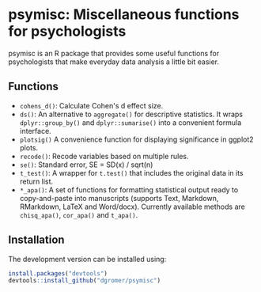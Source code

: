 # psymisc: Miscellaneous functions for psychologists

psymisc is an R package that provides some useful functions for psychologists that make everyday data analysis a little bit easier.

## Functions

-   `cohens_d()`: Calculate Cohen's d effect size.
-   `ds()`: An alternative to `aggregate()` for descriptive statistics. It wraps `dplyr::group_by()` and `dplyr::sumarise()` into a convenient formula interface.
-   `plotsig()` A convenience function for displaying significance in ggplot2 plots. 
-   `recode()`: Recode variables based on multiple rules.
-   `se()`: Standard error, SE = SD(x) / sqrt(n)
-   `t_test()`: A wrapper for `t.test()` that includes the original data in its return list.
-   `*_apa()`: A set of functions for formatting statistical output ready to copy-and-paste into manuscripts (supports Text, Markdown, RMarkdown, LaTeX and Word/docx). Currently available methods are `chisq_apa()`, `cor_apa()` and `t_apa()`.


## Installation

The development version can be installed using:

```r
install.packages("devtools")
devtools::install_github("dgromer/psymisc")
```
